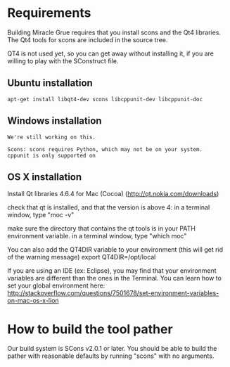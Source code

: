 # Requirements

Building Miracle Grue requires that you install scons and the Qt4 libraries. 
The Qt4 tools for scons are included in the source tree.

QT4 is not used yet, so you can get away without installing it, if you are
willing to play with the SConstruct file. 

## Ubuntu installation

    apt-get install libqt4-dev scons libcppunit-dev libcppunit-doc
    
## Windows installation

    We're still working on this. 
    
    Scons: scons requires Python, which may not be on your system.
    cppunit is only supported on 
		   
## OS X installation

Install Qt libraries 4.6.4 for Mac (Cocoa) (http://qt.nokia.com/downloads)

check that qt is installed, and that the version is above 4: 
in a terminal window, type "moc -v"

make sure the directory that contains the qt tools is in your PATH environment variable.
in a terminal window, type "which moc"

You can also add the QT4DIR variable to your environment (this will get rid of the warning message)
export QT4DIR=/opt/local

If you are using an IDE (ex: Eclipse), you may find that your environment variables are different than the ones in the Terminal.
You can learn how to set your global environment here: http://stackoverflow.com/questions/7501678/set-environment-variables-on-mac-os-x-lion



# How to build the tool pather

Our build system is SCons v2.0.1 or later. You should be able to build the pather with reasonable defaults by running "scons" with no arguments.
